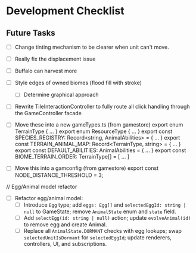 # Development Checklist

## Future Tasks

- [ ] Change tinting mechanism to be clearer when unit can't move.
- [ ] Really fix the displacement issue
- [ ] Buffalo can harvest more

- [ ] Style edges of owned biomes (flood fill with stroke)
  - [ ] Determine graphical approach

- [ ] Rewrite TileInteractionController to fully route all click handling through the GameController facade

- [ ] Move these into a new gameTypes.ts (from gamestore)
export enum TerrainType { ... }
export enum ResourceType { ... }
export const SPECIES_REGISTRY: Record<string, AnimalAbilities> = { ... }
export const TERRAIN_ANIMAL_MAP: Record<TerrainType, string> = { ... }
export const DEFAULT_ABILITIES: AnimalAbilities = { ... }
export const BIOME_TERRAIN_ORDER: TerrainType[] = [ ... ]

- [ ] Move this into a gamconfig (from gamestore)
export const NODE_DISTANCE_THRESHOLD = 3;

// Egg/Animal model refactor
- [ ] Refactor egg/animal model:
  - [ ] Introduce `Egg` type; add `eggs: Egg[]` and `selectedEggId: string | null` to GameState; remove `AnimalState` enum and `state` field.
  - [ ] Add `selectEgg(id: string | null)` action; update `evolveAnimal(id)` to remove egg and create Animal.
  - [ ] Replace all `AnimalState.DORMANT` checks with egg lookups; swap `selectedUnitIsDormant` for `selectedEggId`; update renderers, controllers, UI, and subscriptions.
